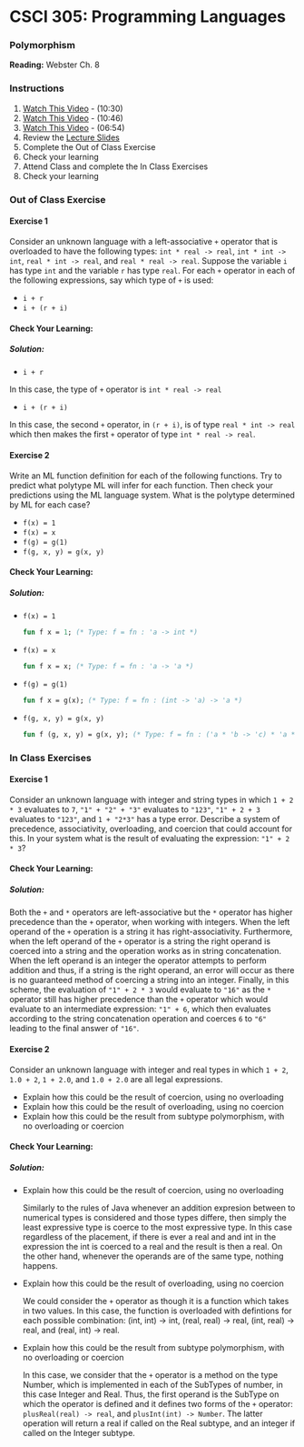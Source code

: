 # CSCI 305: Programming Languages

### Polymorphism

**Reading:** Webster Ch. 8

### Instructions
1. [Watch This Video](https://youtu.be/bhGv4Nww5aA) - (10:30)
2. [Watch This Video](https://youtu.be/ft7Ru2CAgKA) - (10:46)
3. [Watch This Video](https://youtu.be/etqtyBRuqA4) - (06:54)
2. Review the [Lecture Slides](slides/Lecture17.pdf)
3. Complete the Out of Class Exercise
4. Check your learning
5. Attend Class and complete the In Class Exercises
6. Check your learning

### Out of Class Exercise

#### Exercise 1
Consider an unknown language with a left-associative `+` operator that is overloaded to have the following types: `int * real -> real`, `int * int -> int`, `real * int -> real`, and `real * real -> real`. Suppose the variable `i` has type `int` and the variable `r` has type `real`. For each `+` operator in each of the following expressions, say which type of `+` is used:

- `i + r`
- `i + (r + i)`

#### Check Your Learning:

##### Solution:
- `i + r`

In this case, the type of `+` operator is `int * real -> real`

- `i + (r + i)`

In this case, the second `+` operator, in `(r + i)`, is of type `real * int -> real` which then makes the first `+` operator of type `int * real -> real`.

#### Exercise 2
Write an ML function definition for each of the following functions. Try to predict what polytype ML will infer for each function. Then check your predictions using the ML language system. What is the polytype determined by ML for each case?

- `f(x) = 1`
- `f(x) = x`
- `f(g) = g(1)`
- `f(g, x, y) = g(x, y)`

#### Check Your Learning:

##### Solution:

- `f(x) = 1`
  ```ml
  fun f x = 1; (* Type: f = fn : 'a -> int *)
  ```

- `f(x) = x`
  ```ml
  fun f x = x; (* Type: f = fn : 'a -> 'a *)
  ```

- `f(g) = g(1)`
  ```ml
  fun f x = g(x); (* Type: f = fn : (int -> 'a) -> 'a *)
  ```

- `f(g, x, y) = g(x, y)`
  ```ml
  fun f (g, x, y) = g(x, y); (* Type: f = fn : ('a * 'b -> 'c) * 'a * 'b -> 'c *)
  ```

### In Class Exercises

#### Exercise 1
Consider an unknown language with integer and string types in which `1 + 2 * 3` evaluates to `7`, `"1" + "2" + "3"` evaluates to `"123"`, `"1" + 2 + 3` evaluates to `"123"`, and `1 + "2*3"` has a type error. Describe a system of precedence, associativity, overloading, and coercion that could account for this. In your system what is the result of evaluating the expression: `"1" + 2 * 3`?

#### Check Your Learning:

##### Solution:
Both the `+` and `*` operators are left-associative but the `*` operator has higher precedence than the `+` operator, when working with integers. When the left operand of the `+` operation is a string it has right-associativity. Furthermore, when the left operand of the `+` operator is a string the right operand is coerced into a string and the operation works as in string concatenation. When the left operand is an integer the operator attempts to perform addition and thus, if a string is the right operand, an error will occur as there is no guaranteed method of coercing a string into an integer. Finally, in this scheme, the evaluation of `"1" + 2 * 3` would evaluate to `"16"` as the `*` operator still has higher precedence than the `+` operator which would evaluate to an intermediate expression: `"1" + 6`, which then evaluates according to the string concatenation operation and coerces `6` to `"6"` leading to the final answer of `"16"`.

#### Exercise 2
Consider an unknown language with integer and real types in which `1 + 2`, `1.0 + 2`, `1 + 2.0`, and `1.0 + 2.0` are all legal expressions.

- Explain how this could be the result of coercion, using no overloading
- Explain how this could be the result of overloading, using no coercion
- Explain how this could be the result from subtype polymorphism, with no overloading or coercion

#### Check Your Learning:

##### Solution:

- Explain how this could be the result of coercion, using no overloading

  Similarly to the rules of Java whenever an addition expresion between to numerical types is considered and those types differe, then simply the least expressive type is coerce to the most expressive type. In this case regardless of the placement, if there is ever a real and and int in the expression the int is coerced to a real and the result is then a real. On the other hand, whenever the operands are of the same type, nothing happens.

- Explain how this could be the result of overloading, using no coercion

  We could consider the `+` operator as though it is a function which takes in two values. In this case, the function is overloaded with defintions for each possible combination: (int, int) -> int, (real, real) -> real, (int, real) -> real, and (real, int) -> real.

- Explain how this could be the result from subtype polymorphism, with no overloading or coercion

  In this case, we consider that the `+` operator is a method on the type Number, which is implemented in each of the SubTypes of number, in this case Integer and Real. Thus, the first operand is the SubType on which the operator is defined and it defines two forms of the `+` operator: `plusReal(real) -> real`, and `plusInt(int) -> Number`. The latter operation will return a real if called on the Real subtype, and an integer if called on the Integer subtype.
